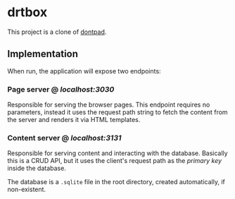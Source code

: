 # drtbox

This project is a clone of [dontpad](https://dontpad.com/).

## Implementation

When run, the application will expose two endpoints:
### Page server @ *localhost:3030*
Responsible for serving the browser pages. This endpoint requires no parameters, instead it uses the request path string to fetch the content from the server and renders it via HTML templates.

### Content server @ *localhost:3131*
Responsible for serving content and interacting with the database. Basically this is a CRUD API, but it uses the client's request path as the *primary key* inside the database.

The database is a `.sqlite` file in the root directory, created automatically, if non-existent.
